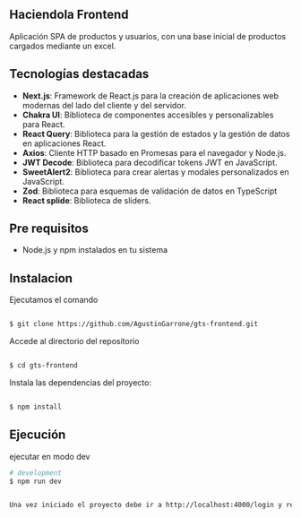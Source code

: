 
## Haciendola Frontend
Aplicación SPA de productos y usuarios, con una base inicial de productos cargados mediante un excel.

## Tecnologías destacadas

- **Next.js**: Framework de React.js para la creación de aplicaciones web modernas del lado del cliente y del servidor.
- **Chakra UI**: Biblioteca de componentes accesibles y personalizables para React.
- **React Query**: Biblioteca para la gestión de estados y la gestión de datos en aplicaciones React.
- **Axios**: Cliente HTTP basado en Promesas para el navegador y Node.js.
- **JWT Decode**: Biblioteca para decodificar tokens JWT en JavaScript.
- **SweetAlert2**: Biblioteca para crear alertas y modales personalizados en JavaScript.
- **Zod**: Biblioteca para esquemas de validación de datos en TypeScript
- **React splide**: Biblioteca de sliders.

## Pre requisitos
- Node.js y npm instalados en tu sistema

## Instalacion

Ejecutamos el comando
```bash

$ git clone https://github.com/AgustinGarrone/gts-frontend.git
```

Accede al directorio del repositorio
```bash

$ cd gts-frontend
```

Instala las dependencias del proyecto:

```bash

$ npm install
```

## Ejecución

ejecutar en modo dev
```bash
# development
$ npm run dev


Una vez iniciado el proyecto debe ir a http://localhost:4000/login y registrar un usuario para empezar

